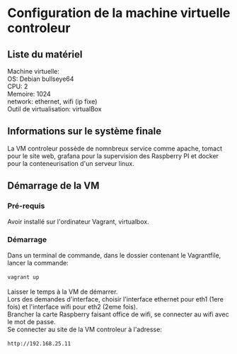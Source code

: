 # Configuration de la machine virtuelle controleur
## Liste du matériel

Machine virtuelle: <br/>
OS: Debian bullseye64 <br/>
CPU: 2 <br/>
Memoire: 1024 <br/>
network: ethernet, wifi (ip fixe) <br/>
Outil de virtualisation: virtualBox <br/>

## Informations sur le système finale

La VM controleur possède de nomnbreux service comme apache, 
tomact pour le site web, grafana pour la supervision des Raspberry PI et 
docker pour la conteneurisation d'un serveur linux.

## Démarrage de la VM

### Pré-requis
Avoir installé sur l'ordinateur Vagrant, virtualbox.

### Démarrage
Dans un terminal de commande, dans le dossier contenant le Vagrantfile, lancer la commande:<br/><br/> `vagrant up`<br/><br/>
Laisser le temps à la VM de démarrer. <br/>
Lors des demandes d'interface, choisir l'interface ethernet pour eth1 (1ere fois) et l'interface wifi pour eth2 (2eme fois).<br/>
Brancher la carte Raspberry faisant office de wifi, se connecter au wifi avec le mot de passe. <br/>
Se connecter au site de la VM controleur à l'adresse: <br/><br/>`http://192.168.25.11`<br/><br/>

